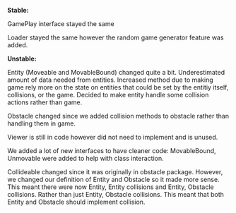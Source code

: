 **Stable:**

GamePlay interface stayed the same

Loader stayed the same however the random game generator feature was added.

**Unstable:**

Entity (Moveable and MovableBound) changed quite a bit. Underestimated amount of data needed from entities. Increased method due to making game rely more on the state on entities that could be set by the entitiy itself, collisions, or the game. Decided to make entity handle some collision actions rather than game.

Obstacle changed since we added collision methods to obstacle rather than handling them in game.

Viewer is still in code however did not need to implement and is unused.

We added a lot of new interfaces to have cleaner code: 
MovableBound, Unmovable were added to help with class interaction.

Collideable changed since it was originally in obstacle package. However, we changed our definition of Entity and Obstacle so it made more sense. This meant there were now Entity, Entity collisions and Entity, Obstacle collisions. Rather than just Entity, Obstacle collisions. This meant that both Entity and Obstacle should implement collision.
